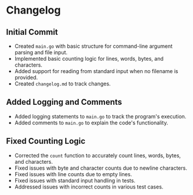 # Changelog

## Initial Commit

- Created `main.go` with basic structure for command-line argument parsing and file input.
- Implemented basic counting logic for lines, words, bytes, and characters.
- Added support for reading from standard input when no filename is provided.
- Created `changelog.md` to track changes.

## Added Logging and Comments

- Added logging statements to `main.go` to track the program's execution.
- Added comments to `main.go` to explain the code's functionality.

## Fixed Counting Logic

- Corrected the `count` function to accurately count lines, words, bytes, and characters.
- Fixed issues with byte and character counts due to newline characters.
- Fixed issues with line counts due to empty lines.
- Fixed issues with standard input handling in tests.
- Addressed issues with incorrect counts in various test cases.

